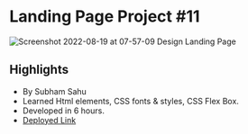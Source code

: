 # Landing Page Project #11

![Screenshot 2022-08-19 at 07-57-09 Design Landing Page](https://user-images.githubusercontent.com/43786036/185529616-f5edd462-0b5f-4e77-b00e-d852d3d920b0.png)

## Highlights
- By Subham Sahu
- Learned Html elements, CSS fonts & styles, CSS Flex Box.
- Developed in 6 hours.
- [Deployed Link](https://effulgent-dasik-e13d9e.netlify.app/)